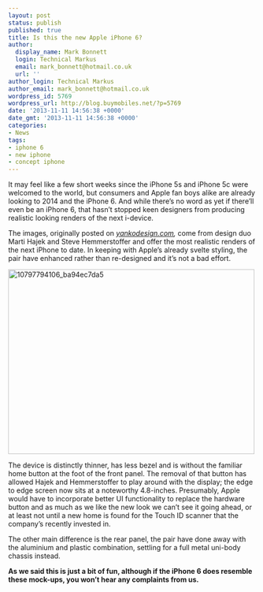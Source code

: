 ```yaml
---
layout: post
status: publish
published: true
title: Is this the new Apple iPhone 6?
author:
  display_name: Mark Bonnett
  login: Technical Markus
  email: mark_bonnett@hotmail.co.uk
  url: ''
author_login: Technical Markus
author_email: mark_bonnett@hotmail.co.uk
wordpress_id: 5769
wordpress_url: http://blog.buymobiles.net/?p=5769
date: '2013-11-11 14:56:38 +0000'
date_gmt: '2013-11-11 14:56:38 +0000'
categories:
- News
tags:
- iphone 6
- new iphone
- concept iphone
---
```

<p><span class="postStandFirst">It may feel like a few short weeks since the iPhone 5s and iPhone 5c were welcomed to the world, but consumers and Apple fan boys alike are already looking to 2014 and the iPhone 6. And while there&rsquo;s no word as yet if there&rsquo;ll even be an iPhone 6, that hasn&rsquo;t stopped keen designers from producing realistic looking renders of the next i-device.</span></p>
<p>The images, originally posted on&nbsp;<a href="http://www.yankodesign.com/2013/11/08/the-iphone-6-ahhhh/"><em>yankodesign.com</em></a><em>,</em>&nbsp;come from design duo Marti Hajek and Steve Hemmerstoffer and offer the most realistic renders of the next iPhone to date. In keeping with Apple&rsquo;s already svelte styling, the pair have enhanced rather than re-designed and it&rsquo;s not a bad effort.</p>
<p><img class="aligncenter size-full wp-image-5770" alt="10797794106_ba94ec7da5" src="https://a1comms-blog-buymobiles.storage.googleapis.com/2014/10/10797794106_ba94ec7da5.jpg" width="500" height="375" /></p>
<p>The device is distinctly thinner, has less bezel and is without the familiar home button at the foot of the front panel. The removal of that button has allowed Hajek and Hemmerstoffer to play around with the display; the edge to edge screen now sits at a noteworthy 4.8-inches. Presumably, Apple would have to incorporate better UI functionality to replace the hardware button and as much as we like the new look we can&rsquo;t see it going ahead, or at least not until a new home is found for the Touch ID scanner that the company&rsquo;s recently invested in.</p>
<p>The other main difference is the rear panel, the pair have done away with the aluminium and plastic combination, settling for a full metal uni-body chassis instead.</p>
<p><strong>As we said this is just a bit of fun, although if the iPhone 6 does resemble these mock-ups, you won&rsquo;t hear any complaints from us.</strong></p>
